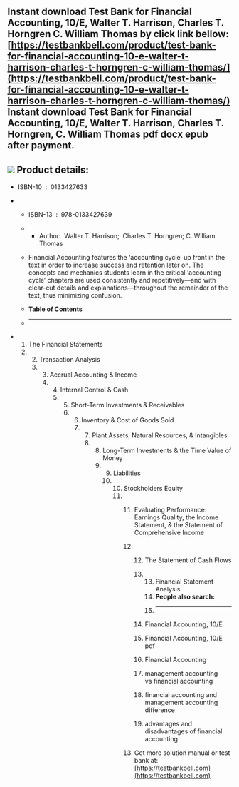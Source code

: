 Instant download **Test Bank for Financial Accounting, 10/E, Walter T. Harrison, Charles T. Horngren C. William Thomas** by click link bellow:  
[https://testbankbell.com/product/test-bank-for-financial-accounting-10-e-walter-t-harrison-charles-t-horngren-c-william-thomas/](https://testbankbell.com/product/test-bank-for-financial-accounting-10-e-walter-t-harrison-charles-t-horngren-c-william-thomas/)  
**Instant download Test Bank for Financial Accounting, 10/E, Walter T. Harrison, Charles T. Horngren, C. William Thomas pdf docx epub after payment.**
------------------------------------------------------------------------------------------------------------------------------------------------------


![](https://testbankbell.com/wp-content/uploads/2023/05/0133768775_TB.jpg)
**Product details:**
--------------------


* ISBN-10 ‏ : ‎ 0133427633
* * ISBN-13 ‏ : ‎ 978-0133427639
  * * Author:  Walter T. Harrison;  Charles T. Horngren; C. William Thomas
   
  * Financial Accounting features the ‘accounting cycle’ up front in the text in order to increase success and retention later on. The concepts and mechanics students learn in the critical ‘accounting cycle’ chapters are used consistently and repetitively—and with clear-cut details and explanations—throughout the remainder of the text, thus minimizing confusion.
  * **Table of Contents**
  * ---------------------
 
* 1. The Financial Statements
  2.  2. Transaction Analysis
      3.  3. Accrual Accounting & Income
          4.  4. Internal Control & Cash
              5.  5. Short-Term Investments & Receivables
                  6.  6. Inventory & Cost of Goods Sold
                      7.  7. Plant Assets, Natural Resources, & Intangibles
                          8.  8. Long-Term Investments & the Time Value of Money
                              9.  9. Liabilities
                                  10.  10. Stockholders Equity
                                       11.  11. Evaluating Performance: Earnings Quality, the Income Statement, & the Statement of Comprehensive Income
                                            12.  12. The Statement of Cash Flows
                                                 13.  13. Financial Statement Analysis
                                                      14. **People also search:**
                                                      15. -----------------------
                                                    
                                                 14.  Financial Accounting, 10/E
                                               
                                                 15.  Financial Accounting, 10/E pdf
                                               
                                                 16.  Financial Accounting
                                               
                                                 17.  management accounting vs financial accounting
                                                 18.  financial accounting and management accounting difference
                                               
                                                 19.  advantages and disadvantages of financial accounting
                                               
                                            13.   Get more solution manual or test bank at: [https://testbankbell.com](https://testbankbell.com)
